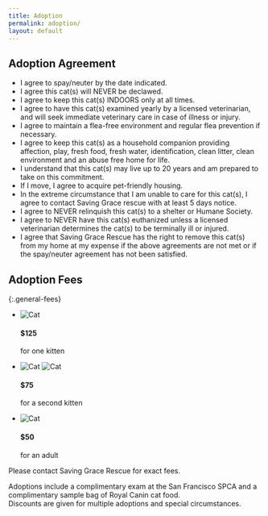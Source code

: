```yaml
---
title: Adoption
permalink: adoption/
layout: default
---
```


## Adoption Agreement

+ I agree to spay/neuter by the date indicated.                                        
+ I agree this cat(s) will NEVER be declawed.                                                
+ I agree to keep this cat(s) INDOORS only at all times.
+ I agree to have this cat(s) examined yearly by a licensed veterinarian, and will seek immediate veterinary care in case of illness or injury.                    
+ I agree to maintain a flea-free environment and regular flea prevention if necessary.
+ I agree to keep this cat(s) as a household companion providing affection, play, fresh food, fresh water, identification, clean litter, clean environment and an abuse free home for life.      
+ I understand that this cat(s) may live up to 20 years and am prepared to take on this commitment.
+ If I move, I agree to acquire pet-friendly housing.
+ In the extreme circumstance that I am unable to care for this cat(s), I agree to contact Saving Grace rescue with at least 5 days notice.
+ I agree to NEVER relinquish this cat(s) to a shelter or Humane Society.
+ I agree to NEVER have this cat(s) euthanized unless a licensed veterinarian determines the cat(s) to be terminally ill or injured.
+ I agree that Saving Grace Rescue has the right to remove this cat(s) from my home at my expense if the above agreements are not met or if the spay/neuter agreement has not been satisfied.                                            
 
## Adoption Fees

{:.general-fees}
+   <div class="group">
        <img src="{{ site.url }}/images/vector-cat.png" alt="Cat">
    </div>
    <div>
        <h4>$125</h4>
        <p>for one kitten</p>
    </div>
+   <div class="group">
        <img src="{{ site.url }}/images/vector-cat.png" alt="Cat">
        <img src="{{ site.url }}/images/vector-cat.png" alt="Cat">
    </div>
    <div>
        <h4>$75</h4>
        <p>for a second kitten</p>
    </div>
+   <div class="group">
        <img src="{{ site.url }}/images/vector-cat.png" alt="Cat">
    </div>
    <div>
        <h4>$50</h4>
        <p>for an adult</p>
    </div>

Please contact Saving Grace Rescue for exact fees.  

Adoptions include a complimentary exam at the San Francisco SPCA and a complimentary sample bag of Royal Canin cat food.    
Discounts are given for multiple adoptions and special circumstances.